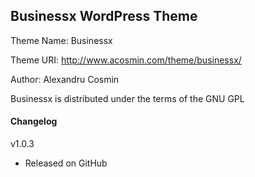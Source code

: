 ## Businessx WordPress Theme ##

Theme Name: Businessx

Theme URI: http://www.acosmin.com/theme/businessx/

Author: Alexandru Cosmin

Businessx is distributed under the terms of the GNU GPL

#### Changelog ####

v1.0.3
* Released on GitHub
